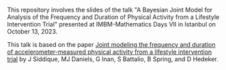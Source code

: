 This repository involves the slides of the talk "A Bayesian Joint Model for Analysis of the Frequency and Duration of Physical Activity from a Lifestyle Intervention Trial" presented at IMBM-Mathematics Days VII in Istanbul on October 13, 2023. 
 
This talk is based on the paper [Joint modeling the frequency and duration of accelerometer-measured physical activity from a lifestyle intervention trial](https://onlinelibrary.wiley.com/doi/full/10.1002/sim.9903) by J Siddique, MJ Daniels, G Inan, S Battalio, B Spring, and D Hedeker.
